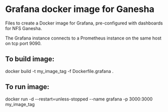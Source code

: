 # Grafana docker image for Ganesha

Files to create a Docker image for Grafana, pre-configured with dashboards for NFS Ganesha.

The Grafana instance connects to a Prometheus instance on the same host on tcp port 9090.

## To build image:
docker build -t my_image_tag -f Dockerfile.grafana  .

## To run image:
docker run -d --restart=unless-stopped --name grafana -p 3000:3000 my_image_tag
